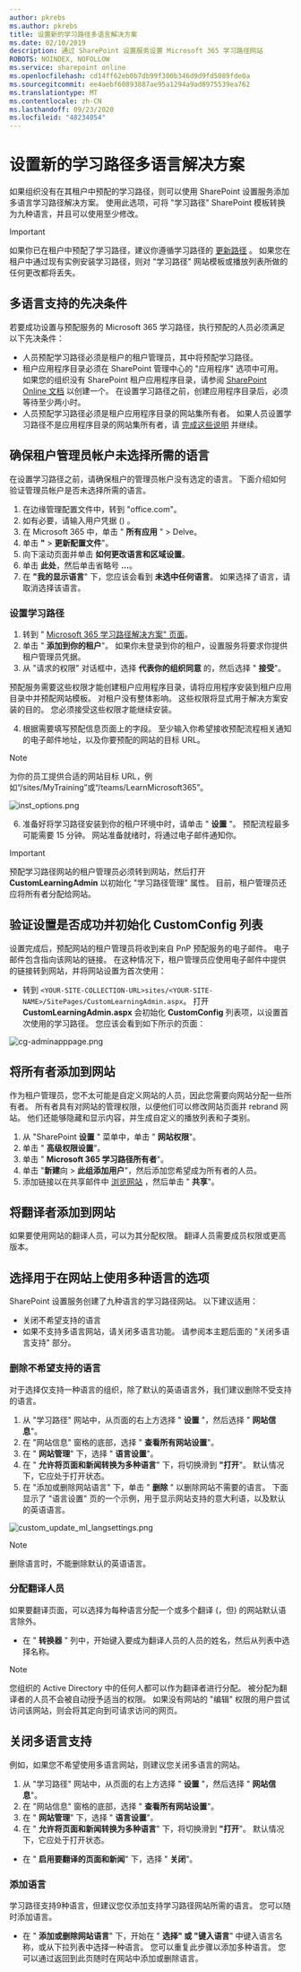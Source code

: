 ```yaml
---
author: pkrebs
ms.author: pkrebs
title: 设置新的学习路径多语言解决方案
ms.date: 02/10/2019
description: 通过 SharePoint 设置服务设置 Microsoft 365 学习路径网站
ROBOTS: NOINDEX, NOFOLLOW
ms.service: sharepoint online
ms.openlocfilehash: cd14ff62eb0b7db99f300b346d9d9fd5089fde0a
ms.sourcegitcommit: ee4aebf60893887ae95a1294a9ad8975539ea762
ms.translationtype: MT
ms.contentlocale: zh-CN
ms.lasthandoff: 09/23/2020
ms.locfileid: "48234054"
---
```

# <a name="provision-a-new-learning-pathways-multilingual-solution"></a>设置新的学习路径多语言解决方案
如果组织没有在其租户中预配的学习路径，则可以使用 SharePoint 设置服务添加多语言学习路径解决方案。 使用此选项，可将 "学习路径" SharePoint 模板转换为九种语言，并且可以使用至少修改。 

> [!IMPORTANT]
> 如果你已在租户中预配了学习路径，建议你遵循学习路径的 [更新路径](custom_update_ml.md) 。 如果您在租户中通过现有实例安装学习路径，则对 "学习路径" 网站模板或播放列表所做的任何更改都将丢失。

## <a name="prerequisites-for-multilingual-support"></a>多语言支持的先决条件
 
若要成功设置与预配服务的 Microsoft 365 学习路径，执行预配的人员必须满足以下先决条件： 
 
- 人员预配学习路径必须是租户的租户管理员，其中将预配学习路径。  
- 租户应用程序目录必须在 SharePoint 管理中心的 "应用程序" 选项中可用。 如果您的组织没有 SharePoint 租户应用程序目录，请参阅 [SharePoint Online 文档](https://docs.microsoft.com/sharepoint/use-app-catalog) 以创建一个。 在设置学习路径之前，创建应用程序目录后，必须等待至少两小时。  
- 人员预配学习路径必须是租户应用程序目录的网站集所有者。 如果人员设置学习路径不是应用程序目录的网站集所有者，请 [完成这些说明](addappadmin.md) 并继续。 

## <a name="ensure-the-tenant-admin-account-doesnt-have-a-language-selected"></a>确保租户管理员帐户未选择所需的语言
在设置学习路径之前，请确保租户的管理员帐户没有选定的语言。 下面介绍如何验证管理员帐户是否未选择所需的语言。 
1.  在边缘管理配置文件中，转到 "office.com"。
2.  如有必要，请输入用户凭据 () 。
3.  在 Microsoft 365 中，单击 " **所有应用** " > Delve。 
4.  单击 **"**  >  **更新配置文件**"。
5.  向下滚动页面并单击 **如何更改语言和区域设置**。
6.  单击 **此处**，然后单击省略号 **...**。
7.  在 **"我的显示语言**" 下，您应该会看到 **未选中任何语言**。 如果选择了语言，请取消选择该语言。

### <a name="to-provision-learning-pathways"></a>设置学习路径

1. 转到 " [Microsoft 365 学习路径解决方案" 页面](https://provisioning.sharepointpnp.com/details/3df8bd55-b872-4c9d-88e3-6b2f05344239)。
2. 单击 " **添加到你的租户**"。 如果你未登录到你的租户，设置服务将要求你提供租户管理员凭据。 
3. 从 "请求的权限" 对话框中，选择 **代表你的组织同意** 的，然后选择 " **接受**"。

预配服务需要这些权限才能创建租户应用程序目录，请将应用程序安装到租户应用目录中并预配网站模板。 对租户没有整体影响。 这些权限将显式用于解决方案安装的目的。 您必须接受这些权限才能继续安装。

4. 根据需要填写预配信息页面上的字段。 至少输入你希望接收预配流程相关通知的电子邮件地址，以及你要预配的网站的目标 URL。  
> [!NOTE]
> 为你的员工提供合适的网站目标 URL，例如“/sites/MyTraining”或“/teams/LearnMicrosoft365”。

![inst_options.png](media/inst_options.png)

6. 准备好将学习路径安装到你的租户环境中时，请单击 " **设置** "。  预配流程最多可能需要 15 分钟。 网站准备就绪时，将通过电子邮件通知你。 

> [!IMPORTANT]
> 预配学习路径网站的租户管理员必须转到网站，然后打开 **CustomLearningAdmin** 以初始化 "学习路径管理" 属性。 目前，租户管理员还应将所有者分配给网站。 

## <a name="validate-provisioning-success-and-initialize-the-customconfig-list"></a>验证设置是否成功并初始化 CustomConfig 列表

设置完成后，预配网站的租户管理员将收到来自 PnP 预配服务的电子邮件。 电子邮件包含指向该网站的链接。 在这种情况下，租户管理员应使用电子邮件中提供的链接转到网站，并将网站设置为首次使用：

- 转到 `<YOUR-SITE-COLLECTION-URL>sites/<YOUR-SITE-NAME>/SitePages/CustomLearningAdmin.aspx`。 打开 **CustomLearningAdmin.aspx** 会初始化 **CustomConfig** 列表项，以设置首次使用的学习路径。 您应该会看到如下所示的页面：

![cg-adminapppage.png](media/cg-adminapppage.png)

## <a name="add-owners-to-site"></a>将所有者添加到网站
作为租户管理员，您不太可能是自定义网站的人员，因此您需要向网站分配一些所有者。 所有者具有对网站的管理权限，以便他们可以修改网站页面并 rebrand 网站。 他们还能够隐藏和显示内容，并生成自定义的播放列表和子类别。  

1. 从 "SharePoint **设置** " 菜单中，单击 " **网站权限**"。
2. 单击 " **高级权限设置**"。
3. 单击 " **Microsoft 365 学习路径所有者**"。
4. 单击 "**新建**向  >  **此组添加用户**"，然后添加您希望成为所有者的人员。 
5. 添加链接以在共享邮件中 [浏览网站](custom_exploresite.md) ，然后单击 " **共享**"。

## <a name="add-translators-to-the-site"></a>将翻译者添加到网站
如果要使用网站的翻译人员，可以为其分配权限。 翻译人员需要成员权限或更高版本。 

## <a name="choose-options-for-using-multiple-languages-on-the-site"></a>选择用于在网站上使用多种语言的选项
SharePoint 设置服务创建了九种语言的学习路径网站。 以下建议适用：
- 关闭不希望支持的语言
- 如果不支持多语言网站，请关闭多语言功能。 请参阅本主题后面的 "关闭多语言支持" 部分。

### <a name="remove-languages-you-dont-want-to-support"></a>删除不希望支持的语言
对于选择仅支持一种语言的组织，除了默认的英语语言外，我们建议删除不受支持的语言。 
1. 从 "学习路径" 网站中，从页面的右上方选择 " **设置** "，然后选择 " **网站信息**"。
2. 在 "网站信息" 窗格的底部，选择 " **查看所有网站设置**"。
3. 在 " **网站管理**" 下，选择 " **语言设置**"。
4. 在 " **允许将页面和新闻转换为多种语言**" 下，将切换滑到 **"打开**"。 默认情况下，它应处于打开状态。
5. 在 "添加或删除网站语言" 下，单击 " **删除** " 以删除网站不需要的语言。 下面显示了 "语言设置" 页的一个示例，用于显示网站支持的意大利语，以及默认的英语语言。

![custom_update_ml_langsettings.png](media/custom_update_ml_langsettings.png)

> [!NOTE]
> 删除语言时，不能删除默认的英语语言。 

### <a name="assign-translators"></a>分配翻译人员
如果要翻译页面，可以选择为每种语言分配一个或多个翻译 (，但) 的网站默认语言除外。 
- 在 " **转换器** " 列中，开始键入要成为翻译人员的人员的姓名，然后从列表中选择名称。 

> [!NOTE]
> 您组织的 Active Directory 中的任何人都可以作为翻译者进行分配。 被分配为翻译者的人员不会被自动授予适当的权限。 如果没有网站的 "编辑" 权限的用户尝试访问该网站，则会将其定向到可请求访问的网页。

## <a name="turn-off-multilingual-support"></a>关闭多语言支持
例如，如果您不希望使用多语言网站，则建议您关闭多语言的网站。 

1. 从 "学习路径" 网站中，从页面的右上方选择 " **设置** "，然后选择 " **网站信息**"。
2. 在 "网站信息" 窗格的底部，选择 " **查看所有网站设置**"。
3. 在 " **网站管理**" 下，选择 " **语言设置**"。
4. 在 " **允许将页面和新闻转换为多种语言**" 下，将切换滑到 **"打开**"。 默认情况下，它应处于打开状态。
- 在 " **启用要翻译的页面和新闻**" 下，选择 " **关闭**"。 

### <a name="add-languages"></a>添加语言
学习路径支持9种语言，但建议您仅添加支持学习路径网站所需的语言。 您可以随时添加语言。 
- 在 " **添加或删除网站语言**" 下，开始在 " **选择" 或 "键入语言**" 中键入语言名称，或从下拉列表中选择一种语言。 您可以重复此步骤以添加多种语言。 您可以通过返回到此页随时在网站中添加或删除语言。



